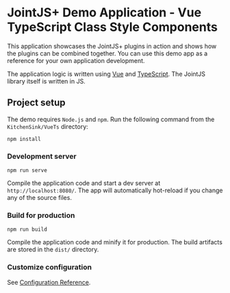 # JointJS+ Demo Application - Vue TypeScript Class Style Components

This application showcases the JointJS+ plugins in action and shows how the plugins
can be combined together. You can use this demo app as a reference for your own application
development.

The application logic is written using [Vue](https://vuejs.org) and [TypeScript](https://www.typescriptlang.org/). The JointJS library itself is written in JS.

## Project setup

The demo requires `Node.js` and `npm`. Run the following command from the `KitchenSink/VueTs` directory:

```
npm install
```

### Development server

```
npm run serve
```

Compile the application code and start a dev server at `http://localhost:8080/`. The app will automatically hot-reload if you change any of the source files.

### Build for production

```
npm run build
```

Compile the application code and minify it for production. The build artifacts are stored in the `dist/` directory.

### Customize configuration

See [Configuration Reference](https://cli.vuejs.org/config/).
